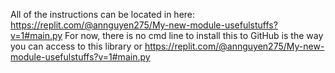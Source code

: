 All of the instructions can be located in here: https://replit.com/@annguyen275/My-new-module-usefulstuffs?v=1#main.py
For now, there is no cmd line to install this to GitHub is the way you can access to this library or https://replit.com/@annguyen275/My-new-module-usefulstuffs?v=1#main.py
